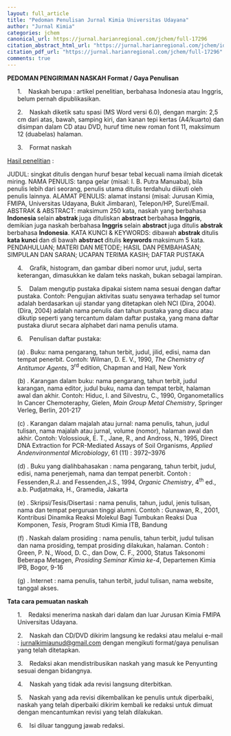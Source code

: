 ```yaml
---
layout: full_article
title: "Pedoman Penulisan Jurnal Kimia Universitas Udayana"
author: "Jurnal Kimia"
categories: jchem
canonical_url: https://jurnal.harianregional.com/jchem/full-17296 
citation_abstract_html_url: "https://jurnal.harianregional.com/jchem/id-17296"
citation_pdf_url: "https://jurnal.harianregional.com/jchem/full-17296"  
comments: true
---
```


<p><span class="font1" style="font-weight:bold;">PEDOMAN PENGIRIMAN NASKAH Format / Gaya Penulisan</span></p>
<ul style="list-style:none;"><li>
<p><span class="font0">1. &nbsp;&nbsp;&nbsp;Naskah berupa : artikel penelitian, berbahasa Indonesia atau Inggris, belum pernah dipublikasikan.</span></p></li>
<li>
<p><span class="font0">2. &nbsp;&nbsp;&nbsp;Naskah diketik satu spasi (MS Word versi 6.0), dengan margin: 2,5 cm dari atas, bawah, samping kiri, dan kanan tepi kertas (A4/kuarto) dan disimpan dalam CD atau DVD, huruf time new roman font 11, maksimum 12 (duabelas) halaman.</span></p></li>
<li>
<p><span class="font0">3. &nbsp;&nbsp;&nbsp;Format naskah</span></p></li></ul>
<p><span class="font0" style="text-decoration:underline;">Hasil penelitian</span><span class="font0"> :</span></p>
<p><span class="font0">JUDUL: singkat ditulis dengan huruf besar tebal kecuali nama ilmiah dicetak miring. NAMA PENULIS: tanpa gelar (misal: I. B. Putra Manuaba), bila penulis lebih dari seorang, penulis utama ditulis terdahulu diikuti oleh penulis lainnya. ALAMAT PENULIS: alamat instansi (misal: Jurusan Kimia, FMIPA, Universitas Udayana, Bukit Jimbaran), Telepon/HP, Surel/Email. ABSTRAK &amp;&nbsp;ABSTRACT: maksimum 250 kata, naskah yang berbahasa </span><span class="font0" style="font-weight:bold;">Indonesia </span><span class="font0">selain </span><span class="font0" style="font-weight:bold;">abstrak </span><span class="font0">juga dituliskan </span><span class="font0" style="font-weight:bold;">abstract </span><span class="font0">berbahasa </span><span class="font0" style="font-weight:bold;">Inggris</span><span class="font0">, demikian juga naskah berbahasa </span><span class="font0" style="font-weight:bold;">Inggris </span><span class="font0">selain </span><span class="font0" style="font-weight:bold;">abstract </span><span class="font0">juga ditulis </span><span class="font0" style="font-weight:bold;">abstrak </span><span class="font0">berbahasa </span><span class="font0" style="font-weight:bold;">Indonesia</span><span class="font0">. KATA KUNCI &amp;&nbsp;KEYWORDS: dibawah </span><span class="font0" style="font-weight:bold;">abstrak </span><span class="font0">ditulis </span><span class="font0" style="font-weight:bold;">kata kunci </span><span class="font0">dan di bawah </span><span class="font0" style="font-weight:bold;">abstract </span><span class="font0">ditulis </span><span class="font0" style="font-weight:bold;">keywords </span><span class="font0">maksimum 5 kata. PENDAHULUAN; MATERI DAN METODE; HASIL DAN PEMBAHASAN; SIMPULAN DAN SARAN; UCAPAN TERIMA KASIH; DAFTAR PUSTAKA</span></p>
<ul style="list-style:none;"><li>
<p><span class="font0">4. &nbsp;&nbsp;&nbsp;Grafik, histogram, dan gambar diberi nomor urut, judul, serta keterangan, dimasukkan ke dalam teks naskah, bukan sebagai lampiran.</span></p></li>
<li>
<p><span class="font0">5. &nbsp;&nbsp;&nbsp;Dalam mengutip pustaka dipakai sistem nama sesuai dengan daftar pustaka. Contoh: Pengujian aktivitas suatu senyawa terhadap sel tumor adalah berdasarkan uji standar yang ditetapkan oleh NCI (Dira, 2004). (Dira, 2004) adalah nama penulis dan tahun pustaka yang diacu atau dikutip seperti yang tercantum dalam daftar pustaka, yang mana daftar pustaka diurut secara alphabet dari nama penulis utama.</span></p></li>
<li>
<p><span class="font0">6. &nbsp;&nbsp;&nbsp;Penulisan daftar pustaka:</span></p></li></ul>
<ul style="list-style:none;"><li>
<p><span class="font0">(a) . Buku: nama pengarang, tahun terbit, judul, jilid, edisi, nama dan tempat penerbit. Contoh: Wilman, D. E. V., 1990, </span><span class="font0" style="font-style:italic;">The Chemistry of Antitumor Agents</span><span class="font0">, 3<sup>rd</sup> edition, Chapman and Hall, New York</span></p></li>
<li>
<p><span class="font0">(b) . Karangan dalam buku: nama pengarang, tahun terbit, judul karangan, nama editor, judul buku, nama dan tempat terbit, halaman awal dan akhir. Contoh: Hiduc, I. and Silvestru, C., 1990, Organometallics In Cancer Chemoteraphy, Gielen, </span><span class="font0" style="font-style:italic;">Main Group Metal Chemistry</span><span class="font0">, Springer Verleg, Berlin, 201-217</span></p></li>
<li>
<p><span class="font0">(c) . Karangan dalam majalah atau jurnal: nama penulis, tahun, judul tulisan, nama majalah atau jurnal, volume (nomor), halaman awal dan akhir. Contoh: Volossiouk, E. T., Jane, R., and Andross, N., 1995, Direct DNA Extraction for PCR-Mediated Assays of Soil Organisms, </span><span class="font0" style="font-style:italic;">Applied Andenvironmental Microbiology</span><span class="font0">, 61 (11) : 3972–3976</span></p></li>
<li>
<p><span class="font0">(d) . Buku yang dialihbahasakan : nama pengarang, tahun terbit, judul, edisi, nama penerjemah, nama dan tempat penerbit. Contoh : Fessenden,R.J. and Fessenden,J.S., 1994, </span><span class="font0" style="font-style:italic;">Organic Chemistry</span><span class="font0">, 4<sup>th</sup> ed., a.b. Pudjatmaka, H., Gramedia, Jakarta</span></p></li>
<li>
<p><span class="font0">(e) . Skripsi/Tesis/Disertasi : nama penulis, tahun, judul, jenis tulisan, nama dan tempat perguruan tinggi alumni. Contoh : Gunawan, R., 2001, Kontribusi Dinamika Reaksi Molekul Bagi Tumbukan Reaksi Dua Komponen, </span><span class="font0" style="font-style:italic;">Tesis</span><span class="font0">, Program Studi Kimia ITB, Bandung</span></p></li>
<li>
<p><span class="font0">(f) . Naskah dalam prosiding : nama penulis, tahun terbit, judul tulisan dan nama prosiding, tempat prosiding dilakukan, halaman. Contoh : Green, P. N., Wood, D. C., dan Dow, C. F., 2000, Status Taksonomi Beberapa Metagen, </span><span class="font0" style="font-style:italic;">Prosiding Seminar Kimia ke-4</span><span class="font0">, Departemen Kimia IPB, Bogor, 9-16</span></p></li>
<li>
<p><span class="font0">(g) . Internet : nama penulis, tahun terbit, judul tulisan, nama website, tanggal akses.</span></p></li></ul>
<p><span class="font0" style="font-weight:bold;">Tata cara pemuatan naskah</span></p>
<ul style="list-style:none;"><li>
<p><span class="font0">1. &nbsp;&nbsp;&nbsp;Redaksi menerima naskah dari dalam dan luar Jurusan Kimia FMIPA Universitas Udayana.</span></p></li>
<li>
<p><span class="font0">2. &nbsp;&nbsp;&nbsp;Naskah dan CD/DVD dikirim langsung ke redaksi atau melalui e-mail : </span><a href="mailto:jurnalkimiaunud@gmail.com"><span class="font0" style="text-decoration:underline;">jurnalkimiaunud@gmail.com</span></a><span class="font0"> dengan mengikuti format/gaya penulisan yang telah ditetapkan.</span></p></li>
<li>
<p><span class="font0">3. &nbsp;&nbsp;&nbsp;Redaksi akan mendistribusikan naskah yang masuk ke Penyunting sesuai dengan bidangnya.</span></p></li>
<li>
<p><span class="font0">4. &nbsp;&nbsp;&nbsp;Naskah yang tidak ada revisi langsung diterbitkan.</span></p></li>
<li>
<p><span class="font0">5. &nbsp;&nbsp;&nbsp;Naskah yang ada revisi dikembalikan ke penulis untuk diperbaiki, naskah yang telah diperbaiki dikirim kembali ke redaksi untuk dimuat dengan mencantumkan revisi yang telah dilakukan.</span></p></li>
<li>
<p><span class="font0">6. &nbsp;&nbsp;&nbsp;Isi diluar tanggung jawab redaksi.</span></p></li></ul>